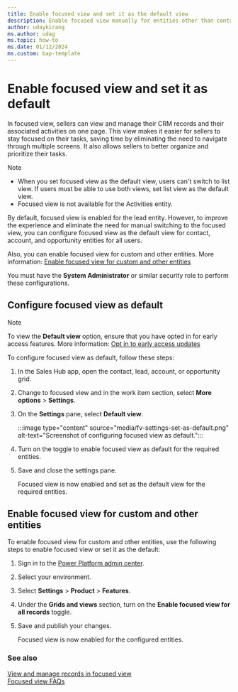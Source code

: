 ```yaml
---
title: Enable focused view and set it as the default view
description: Enable focused view manually for entities other than contact, account, lead, and opportunity and set it as the default view for any entity in Dynamics 365 Sales.
author: udaykirang
ms.author: udag
ms.topic: how-to 
ms.date: 01/12/2024
ms.custom: bap-template 
---
```


# Enable focused view and set it as default

In focused view, sellers can view and manage their CRM records and their associated activities on one page. This view makes it easier for sellers to stay focused on their tasks, saving time by eliminating the need to navigate through multiple screens. It also allows sellers to better organize and prioritize their tasks.

> [!NOTE]
> - When you set focused view as the default view, users can't switch to list view. If users must be able to use both views, set list view as the default view.
> - Focused view is not available for the Activities entity.

By default, focused view is enabled for the lead entity. However, to improve the experience and eliminate the need for manual switching to the focused view, you can configure focused view as the default view for contact, account, and opportunity entities for all users.  

Also, you can enable focused view for custom and other entities. More information: [Enable focused view for custom and other entities](#enable-focused-view-for-custom-and-other-entities) 

You must have the **System Administrator** or similar security role to perform these configurations. 

## Configure focused view as default

> [!NOTE]
> To view the **Default view** option, ensure that you have opted in for early access features. More information: [Opt in to early access updates](/power-platform/admin/opt-in-early-access-updates)

To configure focused view as default, follow these steps:

1. In the Sales Hub app, open the contact, lead, account, or opportunity grid.  
1. Change to focused view and in the work item section, select **More options** > **Settings**.
1. On the **Settings** pane, select **Default view**.

    :::image type="content" source="media/fv-settings-set-as-default.png" alt-text="Screenshot of configuring focused view as default.":::

1. Turn on the toggle to enable focused view as default for the required entities.  
1. Save and close the settings pane.

   Focused view is now enabled and set as the default view for the required entities.  

## Enable focused view for custom and other entities

To enable focused view for custom and other entities, use the following steps to enable focused view or set it as the default:  

1. Sign in to the [Power Platform admin center](https://admin.powerplatform.microsoft.com/).
1. Select your environment.
1. Select **Settings** > **Product** > **Features**.
1. Under the **Grids and views** section, turn on the **Enable focused view for all records** toggle.  
1. Save and publish your changes.

   Focused view is now enabled for the configured entities.  

### See also

[View and manage records in focused view](focused-view.md)  
[Focused view FAQs](faq-sales.yml#focused-view)
